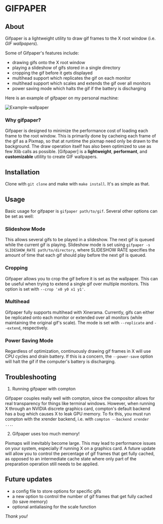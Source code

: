 # GIFPAPER

## About

Gifpaper is a lightweight utility to draw gif frames to the X root window (i.e. *GIF wallpapers*).

Some of Gifpaper's features include:

* drawing gifs onto the X root window
* playing a slideshow of gifs stored in a single directory
* cropping the gif before it gets displayed
* multihead support which replicates the gif on each monitor
* multihead support which scales and extends the gif over all monitors
* power saving mode which halts the gif if the battery is discharging

Here is an example of gifpaper on my personal machine:

![Example-wallpaper](https://i.imgur.com/DDPtlci.gif)

### Why gifpaper?

Gifpaper is designed to minimize the performance cost of loading each frame to the root window. This
is primarily done by cacheing each frame of the gif as a Pixmap, so that at runtime the pixmap need only
be drawn to the background. The draw operation itself has also been optimized to use as few Xlib calls
as possible. [Gifpaper] is a **lightweight**, **performant**, and **customizable** utlility to create
GIF wallpapers. 

## Installation

Clone with `git clone` and make with `make install`. It's as simple as that.

## Usage

Basic usage for gifpaper is `gifpaper path/to/gif`. Several other options can be set as well:

### Slideshow Mode

This allows several gifs to be played in a slideshow. The next gif is queued while the current gif is playing. 
Slideshow mode is set using `gifpaper -s SLIDESHOW_RATE path/to/directory`, where SLIDESHOW RATE specifies the
amount of time that each gif should play before the next gif is queued.

### Cropping

Gifpaper allows you to crop the gif before it is set as the wallpaper. This can be useful when trying to extend a
single gif over multiple monitors. This option is set with `--crop 'x0 y0 x1 y1'`.

### Multihead

Gifpaper fully supports multihead with Xinerama. Currently, gifs can either be replicated onto each monitor or
extended over all monitors (while maintaining the original gif's scale). The mode is set with `--replicate` and 
`--extend`, respectively.

### Power Saving Mode

Regardless of optimization, continuously drawing gif frames in X will use CPU cycles and drain battery. If this
is a concern, the `--power-save` option will halt the gif if the computer's battery is discharging.

## Troubleshooting

1. Running gifpaper with compton

Gifpaper couples really well with compton, since the compositor allows for real transparency for things like
terminal windows. However, when running X through an NVIDIA discrete graphics card, compton's default backend 
has a bug which causes X to leak GPU memory. To fix this, you must run compton with the xrender backend, i.e. 
with `compton --backend xrender ...`.

2. Gifpaper uses too much memory!

Pixmaps will inevitably become large. This may lead to performance issues on your system, especially if running X
on a graphics card. A future update will allow you to control the percentage of gif frames that get fully cached, as
opposed to an intermediate cache state where only part of the preparation operation still needs to be applied.

## Future updates

* a config file to store options for specific gifs
* a new option to control the number of gif frames that get fully cached (to save memory)
* optional antialiasing for the scale function

*Thank you!*